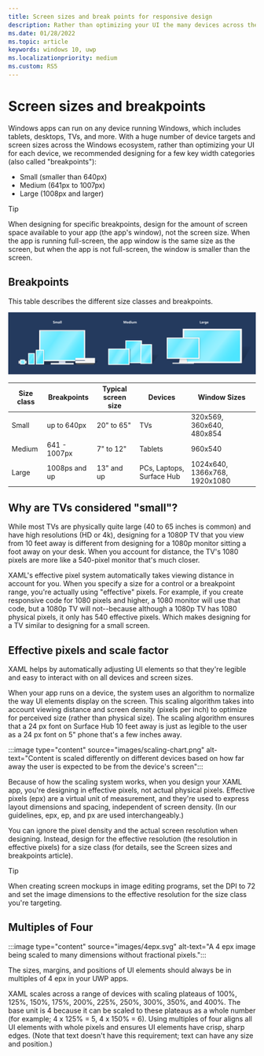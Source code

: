 ```yaml
---
title: Screen sizes and break points for responsive design
description: Rather than optimizing your UI the many devices across the Windows 10 ecosystem, we recommended designing for a few key width categories called breakpoints.
ms.date: 01/28/2022
ms.topic: article
keywords: windows 10, uwp
ms.localizationpriority: medium
ms.custom: RS5
---
```

# Screen sizes and breakpoints

Windows apps can run on any device running Windows, which includes tablets, desktops, TVs, and more. With a huge number of device targets and screen sizes across the Windows ecosystem, rather than optimizing your UI for each device, we recommended designing for a few key width categories (also called "breakpoints"):

- Small (smaller than 640px)
- Medium (641px to 1007px)
- Large (1008px and larger)

> [!TIP]
> When designing for specific breakpoints, design for the amount of screen space available to your app (the app's window), not the screen size. When the app is running full-screen, the app window is the same size as the screen, but when the app is not full-screen, the window is smaller than the screen.

## Breakpoints

This table describes the different size classes and breakpoints.

![Responsive design breakpoints](images/breakpoints/size-classes.svg)

| Size class | Breakpoints   | Typical screen size  | Devices     | Window Sizes |
|------------|---------------|----------------------|-------------|--------------|
| Small      | up to 640px   | 20" to 65" | TVs | 320x569, 360x640, 480x854 |
| Medium     | 641 - 1007px  | 7" to 12"            | Tablets     | 960x540 |
| Large      | 1008ps and up | 13" and up           | PCs, Laptops, Surface Hub | 1024x640, 1366x768, 1920x1080 |

## Why are TVs considered "small"?

While most TVs are physically quite large (40 to 65 inches is common) and have high resolutions (HD or 4k), designing for a 1080P TV that you view from 10 feet away is different from designing for a 1080p monitor sitting a foot away on your desk. When you account for distance, the TV's 1080 pixels are more like a 540-pixel monitor that's much closer.

XAML's effective pixel system automatically takes viewing distance in account for you. When you specify a size for a control or a breakpoint range, you're actually using "effective" pixels. For example, if you create responsive code for 1080 pixels and higher, a 1080 monitor will use that code, but a 1080p TV will not--because although a 1080p TV has 1080 physical pixels, it only has 540 effective pixels. Which makes designing for a TV similar to designing for a small screen.

## Effective pixels and scale factor

XAML helps by automatically adjusting UI elements so that they're legible and easy to interact with on all devices and screen sizes.

When your app runs on a device, the system uses an algorithm to normalize the way UI elements display on the screen. This scaling algorithm takes into account viewing distance and screen density (pixels per inch) to optimize for perceived size (rather than physical size). The scaling algorithm ensures that a 24 px font on Surface Hub 10 feet away is just as legible to the user as a 24 px font on 5" phone that's a few inches away.

:::image type="content" source="images/scaling-chart.png" alt-text="Content is scaled differently on different devices based on how far away the user is expected to be from the device's screen":::

Because of how the scaling system works, when you design your XAML app, you're designing in effective pixels, not actual physical pixels. Effective pixels (epx) are a virtual unit of measurement, and they're used to express layout dimensions and spacing, independent of screen density. (In our guidelines, epx, ep, and px are used interchangeably.)

You can ignore the pixel density and the actual screen resolution when designing. Instead, design for the effective resolution (the resolution in effective pixels) for a size class (for details, see the Screen sizes and breakpoints article).

> [!TIP]
> When creating screen mockups in image editing programs, set the DPI to 72 and set the image dimensions to the effective resolution for the size class you're targeting.

## Multiples of Four

:::image type="content" source="images/4epx.svg" alt-text="A 4 epx image being scaled to many dimensions without fractional pixels.":::

The sizes, margins, and positions of UI elements should always be in multiples of 4 epx in your UWP apps.

XAML scales across a range of devices with scaling plateaus of 100%, 125%, 150%, 175%, 200%, 225%, 250%, 300%, 350%, and 400%. The base unit is 4 because it can be scaled to these plateaus as a whole number (for example; 4 x 125% = 5, 4 x 150% = 6). Using multiples of four aligns all UI elements with whole pixels and ensures UI elements have crisp, sharp edges. (Note that text doesn't have this requirement; text can have any size and position.)
